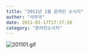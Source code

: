 ```yaml
---
title: "2011년 1월 온라인 소식지"
author: "사무국"
date: 2011-01-17T17:37:58
category: "온라인소식지"
---
```


![201101.gif](/files/attach/images/1659/683/001/7bfafc5b5dbc8b7faf2075bca7fc3a5d)
